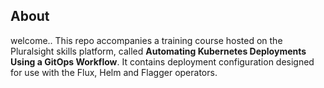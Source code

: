 ## About
welcome..
This repo accompanies a training course hosted on the Pluralsight skills platform, called **Automating Kubernetes Deployments Using a GitOps Workflow**. It contains deployment configuration designed for use with the Flux, Helm and Flagger operators.
